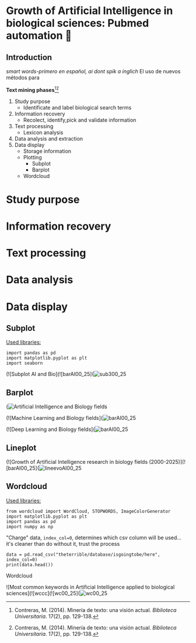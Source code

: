# Growth of Artificial Intelligence in biological sciences: Pubmed automation 🔬
## **Introduction**
 *smart words-primero en español, ai dont spik a inglich*
 El uso de nuevos métodos para 
 
**Text mining phases**[^1][^2]
1. Study purpose
   - Identificate and label biological search terms
2. Information recovery
   - Recolect, identify,pick and validate information
3. Text processing
   - Lexicon analysis
4. Data analysis and extraction
5. Data display
   - Storage information
   - Plotting
     - Subplot
     - Barplot
   - Wordcloud

# Study purpose 

# Information recovery

# Text processing 

# Data analysis

# Data display

## **Subplot**
<ins>Used libraries:</ins>

```
import pandas as pd
import matplotlib.pyplot as plt
import seaborn
```

(![Subplot AI and Bio](![barAI00_25](![sub300_25](![subplots](https://github.com/user-attachments/assets/524f911a-fece-4605-83f0-61e4a6f66cb2)
)

## **Barplot**


(![Artificial Intelligence and Biology fields](![barAI00_25](https://github.com/user-attachments/assets/24e4b05b-a203-42a7-b56d-903c9a5cc8e1))


(![Machine Learning and Biology fields](![barAI00_25](![barML00_25](https://github.com/user-attachments/assets/d4e41fd9-e075-4da6-a7fd-3e99e612124b)
)

(![Deep Learning and Biology fields](![barAI00_25](![barDL00_25](https://github.com/user-attachments/assets/2d33a91d-2515-49c9-9700-4f9b5116c139)
)

## **Lineplot**
(![Growth of Artificial Intelligence research in biology fields (2000-2025)](![barAI00_25](![lineevoAI00_25](https://github.com/user-attachments/assets/bc416514-b021-4f88-b954-176a58f4e093)


## **Wordcloud**

<ins>Used libraries:</ins>

```
from wordcloud import WordCloud, STOPWORDS, ImageColorGenerator
import matplotlib.pyplot as plt
import pandas as pd
import numpy as np
```

"Charge" data, `index_col=0`, determines which csv column will be used... it's cleaner than do without it, trust the process

```
data = pd.read_csv("theterrible/database/isgoingtobe/here", index_col=0)
print(data.head())
```
Wordcloud

![Most common keywords in Artificial Intelligence applied to biological sciences](![wccc](![wc00_25](![wc00_25](https://github.com/user-attachments/assets/8a201db6-0aab-4c22-a3ce-643766225156)

[^1]: Contreras, M. (2014). Minería de texto: una visión actual. *Biblioteca Universitaria*. 17(2), pp. 129-138.

[^2]: Contreras, M. (2014). Minería de texto: una visión actual. *Biblioteca Universitaria*. 17(2), pp. 129-138.
